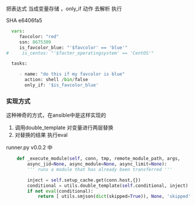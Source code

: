 把表达式 当成变量存储 ，only_if 动作 去解析 执行


SHA e6406fa5
``` python
  vars:
     favcolor: "red"
     ssn: 8675309
     is_favcolor_blue: "'$favcolor' == 'blue'"
#     is_centos: "'$facter_operatingsystem' == 'CentOS'"

  tasks:

     - name: "do this if my favcolor is blue"
       action: shell /bin/false
       only_if: '$is_favcolor_blue'

```
### 实现方式
这种神奇的方式，在ansible中是这样实现的
1. 调用double_template  对变量进行两层替换
2. 对替换的结果 执行eval

runner.py v0.0.2 中
``` python
    def _execute_module(self, conn, tmp, remote_module_path, args, 
        async_jid=None, async_module=None, async_limit=None):
        ''' runs a module that has already been transferred '''

        inject = self.setup_cache.get(conn.host,{})
        conditional = utils.double_template(self.conditional, inject)
        if not eval(conditional):
            return [ utils.smjson(dict(skipped=True)), None, 'skipped' ]
```